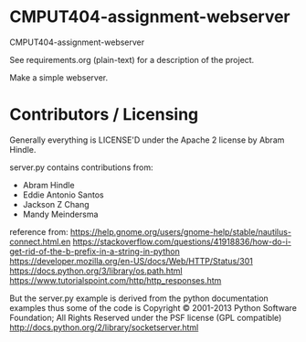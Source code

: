 CMPUT404-assignment-webserver
=============================

CMPUT404-assignment-webserver

See requirements.org (plain-text) for a description of the project.

Make a simple webserver.

Contributors / Licensing
========================

Generally everything is LICENSE'D under the Apache 2 license by Abram Hindle.

server.py contains contributions from:

* Abram Hindle
* Eddie Antonio Santos
* Jackson Z Chang
* Mandy Meindersma 

reference from:
https://help.gnome.org/users/gnome-help/stable/nautilus-connect.html.en
https://stackoverflow.com/questions/41918836/how-do-i-get-rid-of-the-b-prefix-in-a-string-in-python
https://developer.mozilla.org/en-US/docs/Web/HTTP/Status/301
https://docs.python.org/3/library/os.path.html
https://www.tutorialspoint.com/http/http_responses.htm


But the server.py example is derived from the python documentation
examples thus some of the code is Copyright © 2001-2013 Python
Software Foundation; All Rights Reserved under the PSF license (GPL
compatible) http://docs.python.org/2/library/socketserver.html

